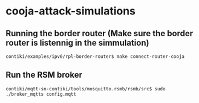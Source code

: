 # cooja-attack-simulations

## Running the border router (Make sure the border router is listennig in the simmulation)

`contiki/examples/ipv6/rpl-border-router$ make connect-router-cooja`


## Run the RSM broker 
`contiki/mqtt-sn-contiki/tools/mosquitto.rsmb/rsmb/src$ sudo ./broker_mqtts config.mqtt `
